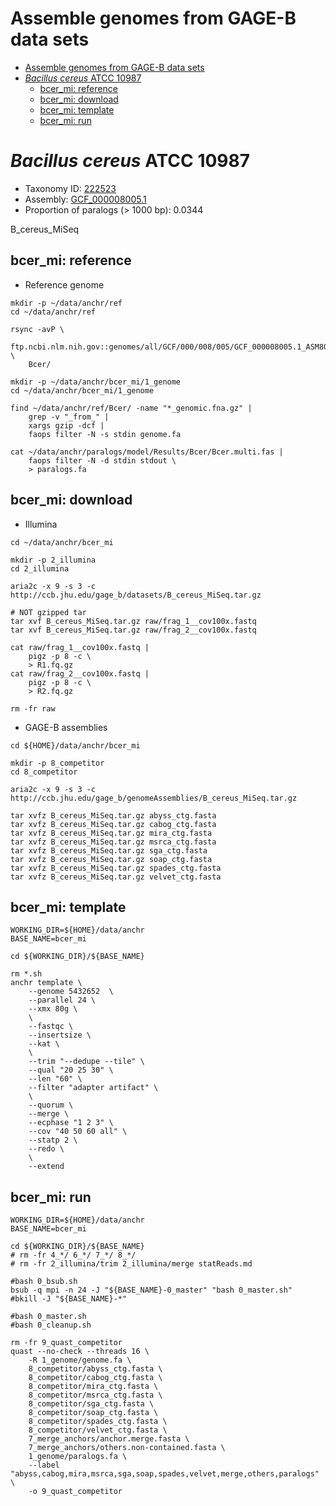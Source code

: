 # Assemble genomes from GAGE-B data sets

[TOC levels=1-3]: # ""

- [Assemble genomes from GAGE-B data sets](#assemble-genomes-from-gage-b-data-sets)
- [*Bacillus cereus* ATCC 10987](#bacillus-cereus-atcc-10987)
  - [bcer_mi: reference](#bcer_mi-reference)
  - [bcer_mi: download](#bcer_mi-download)
  - [bcer_mi: template](#bcer_mi-template)
  - [bcer_mi: run](#bcer_mi-run)


# *Bacillus cereus* ATCC 10987

* Taxonomy ID: [222523](https://www.ncbi.nlm.nih.gov/Taxonomy/Browser/wwwtax.cgi?id=222523)
* Assembly: [GCF_000008005.1](https://www.ncbi.nlm.nih.gov/assembly/GCF_000008005.1)
* Proportion of paralogs (> 1000 bp): 0.0344

B_cereus_MiSeq


## bcer_mi: reference

* Reference genome

```shell script
mkdir -p ~/data/anchr/ref
cd ~/data/anchr/ref

rsync -avP \
    ftp.ncbi.nlm.nih.gov::genomes/all/GCF/000/008/005/GCF_000008005.1_ASM800v1/ \
    Bcer/

```

```shell script
mkdir -p ~/data/anchr/bcer_mi/1_genome
cd ~/data/anchr/bcer_mi/1_genome

find ~/data/anchr/ref/Bcer/ -name "*_genomic.fna.gz" |
    grep -v "_from_" |
    xargs gzip -dcf |
    faops filter -N -s stdin genome.fa

cat ~/data/anchr/paralogs/model/Results/Bcer/Bcer.multi.fas |
    faops filter -N -d stdin stdout \
    > paralogs.fa

```

## bcer_mi: download

* Illumina

```shell script
cd ~/data/anchr/bcer_mi

mkdir -p 2_illumina
cd 2_illumina

aria2c -x 9 -s 3 -c http://ccb.jhu.edu/gage_b/datasets/B_cereus_MiSeq.tar.gz

# NOT gzipped tar
tar xvf B_cereus_MiSeq.tar.gz raw/frag_1__cov100x.fastq
tar xvf B_cereus_MiSeq.tar.gz raw/frag_2__cov100x.fastq

cat raw/frag_1__cov100x.fastq |
    pigz -p 8 -c \
    > R1.fq.gz
cat raw/frag_2__cov100x.fastq |
    pigz -p 8 -c \
    > R2.fq.gz

rm -fr raw

```

* GAGE-B assemblies

```shell script
cd ${HOME}/data/anchr/bcer_mi

mkdir -p 8_competitor
cd 8_competitor

aria2c -x 9 -s 3 -c http://ccb.jhu.edu/gage_b/genomeAssemblies/B_cereus_MiSeq.tar.gz

tar xvfz B_cereus_MiSeq.tar.gz abyss_ctg.fasta
tar xvfz B_cereus_MiSeq.tar.gz cabog_ctg.fasta
tar xvfz B_cereus_MiSeq.tar.gz mira_ctg.fasta
tar xvfz B_cereus_MiSeq.tar.gz msrca_ctg.fasta
tar xvfz B_cereus_MiSeq.tar.gz sga_ctg.fasta
tar xvfz B_cereus_MiSeq.tar.gz soap_ctg.fasta
tar xvfz B_cereus_MiSeq.tar.gz spades_ctg.fasta
tar xvfz B_cereus_MiSeq.tar.gz velvet_ctg.fasta

```

## bcer_mi: template

```shell script
WORKING_DIR=${HOME}/data/anchr
BASE_NAME=bcer_mi

cd ${WORKING_DIR}/${BASE_NAME}

rm *.sh
anchr template \
    --genome 5432652  \
    --parallel 24 \
    --xmx 80g \
    \
    --fastqc \
    --insertsize \
    --kat \
    \
    --trim "--dedupe --tile" \
    --qual "20 25 30" \
    --len "60" \
    --filter "adapter artifact" \
    \
    --quorum \
    --merge \
    --ecphase "1 2 3" \
    --cov "40 50 60 all" \
    --statp 2 \
    --redo \
    \
    --extend

```

## bcer_mi: run

```shell script
WORKING_DIR=${HOME}/data/anchr
BASE_NAME=bcer_mi

cd ${WORKING_DIR}/${BASE_NAME}
# rm -fr 4_*/ 6_*/ 7_*/ 8_*/
# rm -fr 2_illumina/trim 2_illumina/merge statReads.md 

#bash 0_bsub.sh
bsub -q mpi -n 24 -J "${BASE_NAME}-0_master" "bash 0_master.sh"
#bkill -J "${BASE_NAME}-*"

#bash 0_master.sh
#bash 0_cleanup.sh

rm -fr 9_quast_competitor
quast --no-check --threads 16 \
    -R 1_genome/genome.fa \
    8_competitor/abyss_ctg.fasta \
    8_competitor/cabog_ctg.fasta \
    8_competitor/mira_ctg.fasta \
    8_competitor/msrca_ctg.fasta \
    8_competitor/sga_ctg.fasta \
    8_competitor/soap_ctg.fasta \
    8_competitor/spades_ctg.fasta \
    8_competitor/velvet_ctg.fasta \
    7_merge_anchors/anchor.merge.fasta \
    7_merge_anchors/others.non-contained.fasta \
    1_genome/paralogs.fa \
    --label "abyss,cabog,mira,msrca,sga,soap,spades,velvet,merge,others,paralogs" \
    -o 9_quast_competitor

```
